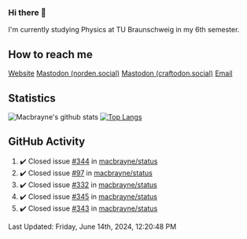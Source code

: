 ### Hi there 👋
I'm currently studying Physics at TU Braunschweig in my 6th semester.

## How to reach me
[Website](https://florentin-schleuss.de)
<a rel="me" href="https://norden.social/@florentin">Mastodon (norden.social)</a>
<a rel="me" href="https://craftodon.social/@frodolon">Mastodon (craftodon.social)</a>
[Email](mailto:hello@macbrayne.de)

## Statistics
![Macbrayne's github stats](https://github-readme-stats.vercel.app/api?username=macbrayne&count_private=true&show_icons=true&hide_rank=true&custom_title=macbrayne's%20GitHub%20Stats)
[![Top Langs](https://github-readme-stats.vercel.app/api/top-langs/?username=macbrayne&exclude_repo=liftron&layout=compact)](https://github.com/anuraghazra/github-readme-stats)
## GitHub Activity

<!--RECENT_ACTIVITY:start-->
1. ✔️ Closed issue [#344](https://github.com/macbrayne/status/issues/344) in [macbrayne/status](https://github.com/macbrayne/status)
2. ✔️ Closed issue [#97](https://github.com/macbrayne/status/issues/97) in [macbrayne/status](https://github.com/macbrayne/status)
3. ✔️ Closed issue [#332](https://github.com/macbrayne/status/issues/332) in [macbrayne/status](https://github.com/macbrayne/status)
4. ✔️ Closed issue [#345](https://github.com/macbrayne/status/issues/345) in [macbrayne/status](https://github.com/macbrayne/status)
5. ✔️ Closed issue [#343](https://github.com/macbrayne/status/issues/343) in [macbrayne/status](https://github.com/macbrayne/status)
<!--RECENT_ACTIVITY:end-->

<!--RECENT_ACTIVITY:last_update-->
Last Updated: Friday, June 14th, 2024, 12:20:48 PM
<!--RECENT_ACTIVITY:last_update_end-->


<!--
**macbrayne/macbrayne** is a ✨ _special_ ✨ repository because its `README.md` (this file) appears on your GitHub profile.

Here are some ideas to get you started:

- 🔭 I’m currently working on ...
- 🌱 I’m currently learning ...
- 👯 I’m looking to collaborate on ...
- 🤔 I’m looking for help with ...
- 💬 Ask me about ...
- 📫 How to reach me: ...
- 😄 Pronouns: ...
- ⚡ Fun fact: ...
-->
